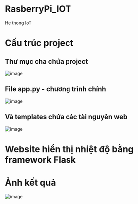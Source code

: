 # RasberryPi_IOT
He thong IoT
# Cấu trúc project 
## Thư mục cha chứa project
![image](https://github.com/user-attachments/assets/e48fdb7a-def5-4092-a405-921a5522142f)
## File app.py - chương trình chính 
![image](https://github.com/user-attachments/assets/a573678e-2550-4a4d-8d9f-b8974ddcd940)
## Và templates chứa các tài nguyên web
![image](https://github.com/user-attachments/assets/e7e6d254-51e0-4a22-a304-0cf75dd7baa9)

# Website hiển thị nhiệt độ bằng framework Flask
# Ảnh kết quả
![image](https://github.com/user-attachments/assets/88fd9931-b505-47c3-b74d-7bc94968672c)
```python
